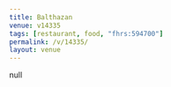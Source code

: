 ```yaml
---
title: Balthazan
venue: v14335
tags: [restaurant, food, "fhrs:594700"]
permalink: /v/14335/
layout: venue
---
```

null